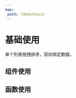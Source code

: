 ```yaml
---
map:
 path: /demo/basic
---
```


# 基础使用

单个列表拖拽排序，双向绑定数据。

## 组件使用

<demo src="./demo.vue"
title="组件使用"
desc="使用组件完成拖拽排序">
</demo>


## 函数使用
<demo src="./function.vue"
title="函数使用"
desc="使用函数完成拖拽排序">
</demo>
